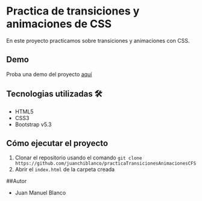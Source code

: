 # Practica de transiciones y animaciones de CSS

En este proyecto practicamos sobre transiciones y animaciones con CSS.

## Demo

Proba una demo del proyecto [aquí](https://github.com/juanchiblanco/practicaTransicionesAnimacionesCFS)

## Tecnologias utilizadas 🛠

- HTML5
- CSS3
- Bootstrap v5.3

## Cómo ejecutar el proyecto

1. Clonar el repositorio usando el comando ``` git clone https://github.com/juanchiblanco/practicaTransicionesAnimacionesCFS ```
1. Abrir el `index.html` de la carpeta creada

##Autor

- Juan Manuel Blanco